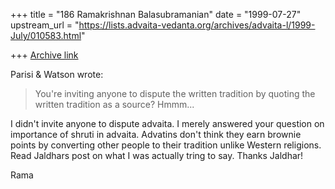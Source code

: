 +++
title = "186 Ramakrishnan Balasubramanian"
date = "1999-07-27"
upstream_url = "https://lists.advaita-vedanta.org/archives/advaita-l/1999-July/010583.html"

+++
[Archive link](https://lists.advaita-vedanta.org/archives/advaita-l/1999-July/010583.html)

Parisi & Watson <niche at AMERITECH.NET> wrote:

> You're inviting anyone to dispute the written tradition by quoting
the
> written tradition as a source? Hmmm...

I didn't invite anyone to dispute advaita. I merely answered your
question on importance of shruti in advaita. Advatins don't think they
earn brownie points by converting other people to their tradition
unlike Western religions. Read Jaldhars post on what I was actually
tring to say. Thanks Jaldhar!

Rama

